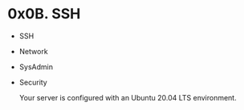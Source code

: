 # 0x0B. SSH

- SSH
- Network
- SysAdmin
- Security

  Your server is configured with an Ubuntu 20.04 LTS environment.
